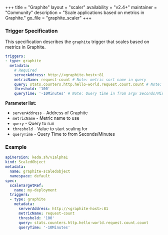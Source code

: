 +++
title = "Graphite"
layout = "scaler"
availability = "v2.4+"
maintainer = "Community"
description = "Scale applications based on metrics in Graphite."
go_file = "graphite_scaler"
+++

### Trigger Specification

This specification describes the `graphite` trigger that scales based on metrics in Graphite.

```yaml
triggers:
- type: graphite
  metadata:
    # Required
    serverAddress: http://<graphite-host>:81
    metricName: request-count # Note: metric sort name in query
    query: stats.counters.http.hello-world.request.count.count # Note: query must return a vector/scalar single element response
    threshold: '100'
    queryTime: '-10Minutes' # Note: Query time in from argv Seconds/Minutes
```
**Parameter list:**

- `serverAddress` - Address of Graphite
- `metricName` - Metric name to use
- `query` - Query to run
- `threshold` - Value to start scaling for
- `queryTime` - Query Time to from Seconds/Minutes


### Example

```yaml
apiVersion: keda.sh/v1alpha1
kind: ScaledObject
metadata:
  name: graphite-scaledobject
  namespace: default
spec:
  scaleTargetRef:
    name: my-deployment
  triggers:
  - type: graphite
    metadata:
      serverAddress: http://<graphite-host>:81
      metricName: request-count
      threshold: '100'
      query: stats.counters.http.hello-world.request.count.count
      queryTime: '-10Minutes'
```

